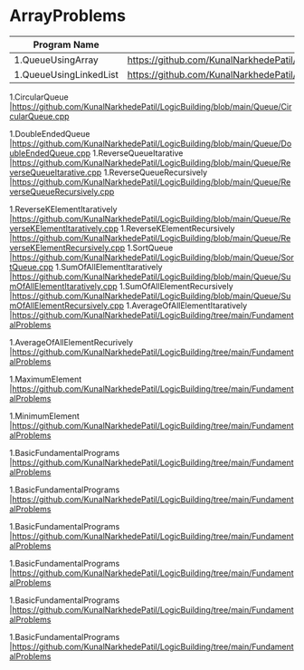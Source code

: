 # ArrayProblems

| Program Name             | Link Of Souce code                                                                   |
| ----------------- | ------------------------------------------------------------------ |
1.QueueUsingArray   |https://github.com/KunalNarkhedePatil/LogicBuilding/blob/main/Queue/QueueUsingArray.cpp
1.QueueUsingLinkedList   |https://github.com/KunalNarkhedePatil/LogicBuilding/blob/main/Queue/QueueUsingLinkedList.cpp

1.CircularQueue   |https://github.com/KunalNarkhedePatil/LogicBuilding/blob/main/Queue/CircularQueue.cpp

1.DoubleEndedQueue   |https://github.com/KunalNarkhedePatil/LogicBuilding/blob/main/Queue/DoubleEndedQueue.cpp
1.ReverseQueueItarative   |https://github.com/KunalNarkhedePatil/LogicBuilding/blob/main/Queue/ReverseQueueItarative.cpp
1.ReverseQueueRecursively   |https://github.com/KunalNarkhedePatil/LogicBuilding/blob/main/Queue/ReverseQueueRecursively.cpp

1.ReverseKElementItaratively   |https://github.com/KunalNarkhedePatil/LogicBuilding/blob/main/Queue/ReverseKElementItaratively.cpp
1.ReverseKElementRecursively   |https://github.com/KunalNarkhedePatil/LogicBuilding/blob/main/Queue/ReverseKElementRecursively.cpp
1.SortQueue   |https://github.com/KunalNarkhedePatil/LogicBuilding/blob/main/Queue/SortQueue.cpp
1.SumOfAllElementItaratively   |https://github.com/KunalNarkhedePatil/LogicBuilding/blob/main/Queue/SumOfAllElementItaratively.cpp
1.SumOfAllElementRecursively   |https://github.com/KunalNarkhedePatil/LogicBuilding/blob/main/Queue/SumOfAllElementRecursively.cpp
1.AverageOfAllElementItaratively   |https://github.com/KunalNarkhedePatil/LogicBuilding/tree/main/FundamentalProblems

1.AverageOfAllElementRecurively   |https://github.com/KunalNarkhedePatil/LogicBuilding/tree/main/FundamentalProblems

1.MaximumElement   |https://github.com/KunalNarkhedePatil/LogicBuilding/tree/main/FundamentalProblems

1.MinimumElement   |https://github.com/KunalNarkhedePatil/LogicBuilding/tree/main/FundamentalProblems

1.BasicFundamentalPrograms   |https://github.com/KunalNarkhedePatil/LogicBuilding/tree/main/FundamentalProblems

1.BasicFundamentalPrograms   |https://github.com/KunalNarkhedePatil/LogicBuilding/tree/main/FundamentalProblems

1.BasicFundamentalPrograms   |https://github.com/KunalNarkhedePatil/LogicBuilding/tree/main/FundamentalProblems

1.BasicFundamentalPrograms   |https://github.com/KunalNarkhedePatil/LogicBuilding/tree/main/FundamentalProblems

1.BasicFundamentalPrograms   |https://github.com/KunalNarkhedePatil/LogicBuilding/tree/main/FundamentalProblems

1.BasicFundamentalPrograms   |https://github.com/KunalNarkhedePatil/LogicBuilding/tree/main/FundamentalProblems
